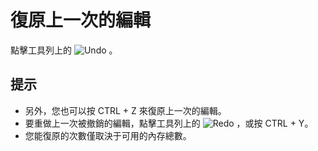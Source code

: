 # 復原上一次的編輯

點擊工具列上的
![Undo](../../images/editundo..png) 。

## 提示

- 另外，您也可以按 CTRL + Z 來復原上一次的編輯。
- 要重做上一次被撤銷的編輯，點擊工具列上的
![Redo](../../images/editredo..png) ，或按 CTRL + Y。
- 您能復原的次數僅取決于可用的內存總數。
